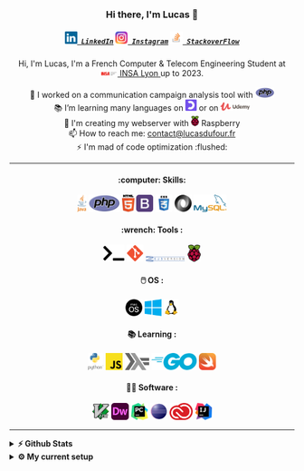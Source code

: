 <h3 align="center">Hi there, I'm Lucas 👋</h3>
<h5 align="center">
  <code><a href="https://www.linkedin.com/in/lucas-d-523635128/" title="LinkedIn Profile"><img width="22" src="/img/linkedin.svg"> LinkedIn</a></code>
<code><a href="https://www.linkedin.com/in/lucas-d-523635128/" title="Instagram Profile"><img width="22" src="/img/instagram.svg"> Instagram</a></code>
  <code><a href="https://stackoverflow.com/users/11863382/lucas" title="StackoverFlow Profile"><img width="22" src="/img/stackoverflow.svg"> StackoverFlow</a></code>
</h5>

<p align="center">
  Hi, I'm Lucas, I'm a French Computer & Telecom Engineering Student at <a href="https://www.insa-lyon.fr/" title="school"> <img width="30" src="/img/insa.svg"> INSA Lyon </a>  up to 2023.
  <br>
  <br>
  💼 I worked on a communication campaign analysis tool with <img height="18" src="/img/php.svg">
  <br>
  📚 I’m learning many languages on <img height="20" src="/img/openclassrooms.png"> or on <img height="15" src="/img/udemy.svg">
   <br>
   🔬 I'm creating my webserver with <img height="18" src="/img/raspberry.svg"> Raspberry
  <br>
  📫 How to reach me: <a href="mailto: contact@lucasdufour.fr ">contact@lucasdufour.fr </a>
  <br>
  ⚡ I'm mad of code optimization :flushed:
</p>

<hr> 


<h4 align="center"> :computer: Skills: </h4>

<p align="center">
 <code><img title="java" height="30" src="/img/java.svg"></code>
 <code><img height="30" src="/img/php.svg"></code>
 <code><img height="30" src="/img/html5.svg"></code>
 <code><img height="30" src="/img/bootstrap.svg"></code>
 <code><img height="30" src="/img/css.svg"></code>
 <code><img height="30" src="/img/json.svg"></code>
 <code><img height="30" src="/img/mysql.svg"></code>
</p>

<h4 align="center"> :wrench: Tools :</h4>

<p align="center">
<code><img height="30" src="/img/terminal.svg"></code>
<code><img height="30" src="/img/git.svg"></code>
<code><img height="10" src="/img/subversion.svg"></code>
<code><img height="30" src="/img/raspberry.svg"></code>
</p>	
	
<h4 align="center">🖱️ OS : </h4>

<p align="center">
<code><img height="30" src="/img/macos.svg"></code>
<code><img height="30" src="/img/windows.svg"></code>
<code><img height="30" src="/img/linux.svg"></code>
</p>

<h4 align="center"> 📚 Learning : </h4>

<p align="center">
<code><img height="30" src="/img/python.svg"></code>
<code><img height="30" src="/img/javascript.svg"></code>
<code><img height="30" src="/img/haskell.svg"></code>
<code><img height="30" src="/img/go.svg"></code>
<code><img height="30" src="/img/swift.svg"></code>
</p>

<h4 align="center"> 👨‍💻 Software : </h4>

<p align="center">
<code><img height="30" src="/img/vim.svg"></code>
<code><img height="30" src="/img/dreamweaver.svg"></code>
<code><img height="30" src="/img/pycharm.svg"></code>
<code><img height="30" src="/img/eclipse.svg"></code>
<code><img height="30" src="/img/adobecc.svg"></code>
<code><img height="30" src="/img/intelliJ.svg"></code>
</p>

<hr>
<details>	
  <summary><b>⚡ Github Stats</b></summary>

[![time tracker](https://wakatime.com/badge/github/lduf/lduf.svg)](https://wakatime.com/badge/github/lduf/lduf)

![](https://visitor-badge.glitch.me/badge?page_id=lduf.lduf)


[![Top Langs](https://github-readme-stats.vercel.app/api/top-langs/?username=lduf&layout=compact&text_color=daf7dc&bg_color=151515)](https://github.com/anuraghazra/github-readme-stats)


<p align="left"> <img src="https://github-readme-stats.vercel.app/api?username=lduf&show_icons=true&theme=gotham" alt="lduf" widht="500" height="150"/></p>
	
<!--START_SECTION:waka-->
```text
Other    47 mins         ███████████████████████▓░   95.22 % 
Python   2 mins          █▒░░░░░░░░░░░░░░░░░░░░░░░   04.72 % 
```
<!--END_SECTION:waka-->




</details>

<details>	
  <br />
  <summary><b>⚙️ My current setup</b></summary>
  	<ul>
  	    <li><b>OS:</b> macOS Big Sur</li>
      <li><b>Laptop: </b> Imac 2015 27" </li>
	    <li><b>Laptop: </b> MacBook Pro 15"</li>
  	    <li><b>Browser: </b> Safari, Chrome</li>
	    <li><b>Code Editor:</b> Dreamweaver, IntelliJ, Vim</li>
	</ul>	
</details>
<!--
**lduf/lduf** is a ✨ _special_ ✨ repository because its `README.md` (this file) appears on your GitHub profile.

Here are some ideas to get you started:

- 🔭 I’m currently working on ...
- 🌱 I’m currently learning ...
- 👯 I’m looking to collaborate on ...
- 🤔 I’m looking for help with ...
- 💬 Ask me about ...
- 📫 How to reach me: ...
- 😄 Pronouns: ...
- ⚡ Fun fact: ...
-->
